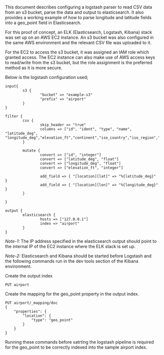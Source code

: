 This document describes configuring a logstash parser to read CSV data from an s3 bucket,
parse the data and output to elasticsearch. It also provides a working example of how to
parse longitude and latitude fields into a geo_point field in Elasticsearch.

For this proof of concept, an ELK (Elasticsearch, Logstash, Kibana) stack was set up on an
AWS EC2 instance. An s3 bucket was also configured in the same AWS environment and the relevant
CSV file was uploaded to it. 

For the EC2 to access the s3 bucket, it was assigned an IAM role which granted access. 
The EC2 instance can also make use of AWS access keys to read/write from the s3 bucket,
but the role assignment is the preferred method as it is more secure.

Below is the logstash configuration used;

    input{
            s3 {
                    "bucket" => "example-s3"
                    "prefix" => "airport"
            }
    }

    filter {
            csv {
                    skip_header => "true"
                    columns => ["id", "ident", "type", "name", "latitude_deg", "longitude_deg","elevation_ft","continent","iso_country","iso_region","municipality","scheduled_service","gps_code","iata_code","local_code","home_link","wikipedia_link","keywords"]
            }

            mutate {
                    convert => ["id", "integer"]
                    convert => ["latitude_deg", "float"]
                    convert => ["longitude_deg", "float"]
                    convert => ["elevation_ft", "integer"]

                    add_field => { "[location][lat]" => "%{latitude_deg}" }
                    add_field => { "[location][lon]" => "%{longitude_deg}" }
            }

    }

    output {
            elasticsearch {
                    hosts => ["127.0.0.1"]
                    index => "airport"
            }
    }

*Note-1:* The IP address specified in the elasticsearch output should point to the 
internal IP of the EC2 instance where the ELK stack is set up. 

*Note-2:* Elasticsearch and Kibana should be started before Logstash and the 
following commands run in the dev tools section of the Kibana environment.

Create the output index

    PUT airport

Create the mapping for the geo_point property in the output index.

    PUT airport/_mapping/doc
    {
        "properties": {
            "location": {
                "type": "geo_point"
            }
        }
    }

Running these commands before satrting the logstash pipeline is required for 
the geo_point to be correctly indexed into the sample airport index. 